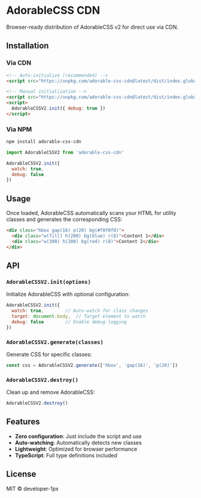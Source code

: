 # AdorableCSS CDN

Browser-ready distribution of AdorableCSS v2 for direct use via CDN.

## Installation

### Via CDN

```html
<!-- Auto-initialize (recommended) -->
<script src="https://unpkg.com/adorable-css-cdn@latest/dist/index.global.js"></script>

<!-- Manual initialization -->
<script src="https://unpkg.com/adorable-css-cdn@latest/dist/index.global.js" data-auto-init="false"></script>
<script>
  AdorableCSSV2.init({ debug: true })
</script>
```

### Via NPM

```bash
npm install adorable-css-cdn
```

```javascript
import AdorableCSSV2 from 'adorable-css-cdn'

AdorableCSSV2.init({
  watch: true,
  debug: false
})
```

## Usage

Once loaded, AdorableCSS automatically scans your HTML for utility classes and generates the corresponding CSS:

```html
<div class="hbox gap(16) p(20) bg(#f0f0f0)">
  <div class="w(fill) h(200) bg(blue) r(8)">Content 1</div>
  <div class="w(300) h(200) bg(red) r(8)">Content 2</div>
</div>
```

## API

### `AdorableCSSV2.init(options)`

Initialize AdorableCSS with optional configuration:

```javascript
AdorableCSSV2.init({
  watch: true,        // Auto-watch for class changes
  target: document.body,  // Target element to watch
  debug: false        // Enable debug logging
})
```

### `AdorableCSSV2.generate(classes)`

Generate CSS for specific classes:

```javascript
const css = AdorableCSSV2.generate(['hbox', 'gap(16)', 'p(20)'])
```

### `AdorableCSSV2.destroy()`

Clean up and remove AdorableCSS:

```javascript
AdorableCSSV2.destroy()
```

## Features

- **Zero configuration**: Just include the script and use
- **Auto-watching**: Automatically detects new classes
- **Lightweight**: Optimized for browser performance
- **TypeScript**: Full type definitions included

## License

MIT © developer-1px